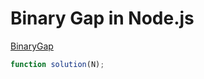 # Binary Gap in Node.js

[BinaryGap](https://app.codility.com/programmers/trainings/9/binary_gap/)

```JavaScript
function solution(N);
```

